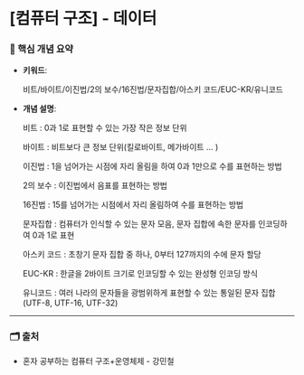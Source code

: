 # [컴퓨터 구조] - 데이터



### 📌 핵심 개념 요약

- **키워드**:
    
    비트/바이트/이진법/2의 보수/16진법/문자집합/아스키 코드/EUC-KR/유니코드
    
- **개념 설명**:
    
    비트 : 0과 1로 표현할 수 있는 가장 작은 정보 단위
    
    바이트 : 비트보다 큰 정보 단위(킬로바이트, 메가바이트 … )
    
    이진법 : 1을 넘어가는 시점에 자리 올림을 하여 0과 1만으로 수를 표현하는 방법
    
    2의 보수 : 이진법에서 음표를 표현하는 방법
    
    16진법 : 15를 넘어가는 시점에서 자리 올림하여 수를 표현하는 방법
    
    문자집합 : 컴퓨터가 인식할 수 있는 문자 모음, 문자 집합에 속한 문자를 인코딩하여 0과 1로 표현
    
    아스키 코드 : 초창기 문자 집합 중 하나, 0부터 127까지의 수에 문자 할당
    
    EUC-KR : 한글을 2바이트 크기로 인코딩할 수 있는 완성형 인코딩 방식
    
    유니코드 : 여러 나라의 문자들을 광범위하게 표현할 수 있는 통일된 문자 집합(UTF-8, UTF-16, UTF-32)
    

---

### 🗂️ 출처

- 혼자 공부하는 컴퓨터 구조+운영체제 - 강민철